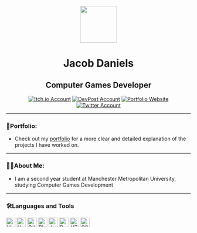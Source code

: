 <!-- gif saying 'Lets Code' -->
<div id="header" align="center">
  <img src="https://media.giphy.com/media/hqU2KkjW5bE2v2Z7Q2/giphy.gif" width="100"/>
</div>

<!-- Social Media logos/badges -->
<div id="WelcomeHeader" align="center">
  <h1>
    Jacob Daniels
  </h1>
  <h2>
    Computer Games Developer
  </h2>
  <a href="https://yayacob.itch.io/"><img src="https://img.shields.io/badge/Itch.io-black?logo=Itch.io&logoColor=red&style=for-the-badge" alt="Itch.io Account"/></a>
  <a href="https://devpost.com/JSD54321?ref_content=user-portfolio&ref_feature=portfolio&ref_medium=global-nav"><img src="https://img.shields.io/badge/DevPost-black?logo=devpost&logoColor=0A6ABB&style=for-the-badge" alt="DevPost Account"/></a>
  <a href="https://www.jacobdaniels.org/"><img src="https://img.shields.io/badge/Portfolio-black?logo=About.me&logoColor=blue&style=for-the-badge" alt="Portfolio Website"/></a>
  <a href="https://twitter.com/DanielsSaul"><img src="https://img.shields.io/badge/Twitter-black?logo=twitter&logoColor=blue&style=for-the-badge" alt="Twitter Account"/></a>
  <br>
  <img src="https://komarev.com/ghpvc/?username=Jacob-Daniels&style=flat-square&color=096716" alt=""/>
</div>

<!--- Portfolio Information --->
<div id="PortfolioInformation">
  <hr>
  <h3>📄Portfolio:</h3>
  <ul>
    <li>Check out my <a href="https://www.jacobdaniels.org/">portfolio</a> for a more clear and detailed explanation of the projects I have worked on.</li>
  </ul>
</div>

<!-- About me section -->
<div id="AboutMe">
  <hr>
  <h3>👨‍💻About Me:</h3>
  <ul>
    <li>I am a second year student at Manchester Metropolitan University, studying Computer Games Development</li>
  </ul>
</div>

<!-- Programming Languages & Skills -->
<div id="LanguagesAndTools">
  <hr>
  <h3>🛠️Languages and Tools</h3>
  <img src="https://img.shields.io/badge/Unity-black?logo=unity&logoColor=white&style=flat" alt="Unity" height="25"/>
  <img src="https://img.shields.io/badge/Unreal%20Engine%205-black?logo=unrealengine&logoColor=white&style=flat" alt="Unreal Engine 5" height="25"/>
  <img src="https://img.shields.io/static/v1?logo=csharp&message=C%23&labelColor=black&color=black&logoColor=white&label=%20&style=flat" alt="C#" height="25"/>
  <img src="https://img.shields.io/badge/Blueprints-black?logo=blueprint&logoColor=white&style=flat" alt="Blueprints" height="25"/>
  <img src="https://img.shields.io/static/v1?logo=java&message=Java&labelColor=black&color=black&logoColor=white&label=%20&style=flat" alt="Java" height="25"/>
  <img src="https://img.shields.io/static/v1?logo=python&message=Python&labelColor=black&color=black&logoColor=white&label=%20&style=flat" alt="Python" height="25"/>
  <img src="https://img.shields.io/static/v1?logo=HTML5&message=HTML&labelColor=black&color=black&logoColor=white&label=%20&style=flat" alt="HTML" height="25"/>
  <img src="https://img.shields.io/static/v1?logo=css3&message=CSS&labelColor=black&color=black&logoColor=white&label=%20&style=flat" alt="CSS" height="25"/>
</div>

<!-- Notes:
Add a graph to show languages used in projects (On profile page. Use links saved in discord for help)
-->
